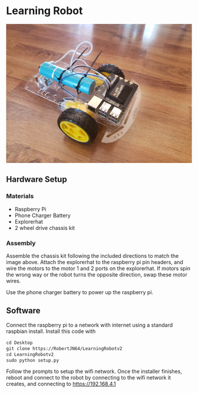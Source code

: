 # Learning Robot

![Robot Picture](robot.jpg)

## Hardware Setup

### Materials
- Raspberry Pi
- Phone Charger Battery
- Explorerhat
- 2 wheel drive chassis kit

### Assembly

Assemble the chassis kit following the included
directions to match the image above. Attach
the explorerhat to the raspberry pi pin headers,
and wire the motors to the motor 1 and 2 ports
on the explorerhat. If motors spin the wrong way or the 
robot turns the opposite direction, swap these motor wires.

Use the phone charger battery to power up the raspberry pi.

## Software

Connect the raspberry pi to a network with internet using a standard
raspbian install. Install this code with

```commandline
cd Desktop
git clone https://RobertJN64/LearningRobotv2
cd LearningRobotv2
sudo python setup.py
```

Follow the prompts to setup the wifi network.
Once the installer finishes, reboot and connect
to the robot by connecting to the wifi network it
creates, and connecting to https://192.168.4.1
